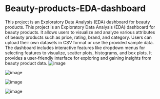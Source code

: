 # Beauty-products-EDA-dashboard
This project is an Exploratory Data Analysis (EDA) dashboard for beauty products. 
This project is an Exploratory Data Analysis (EDA) dashboard for beauty products. It allows users to visualize and analyze various attributes of beauty products such as price, rating, brand, and category. Users can upload their own datasets in CSV format or use the provided sample data. The dashboard includes interactive features like dropdown menus for selecting features to visualize, scatter plots, histograms, and box plots. It provides a user-friendly interface for exploring and gaining insights from beauty product data.
![image](https://github.com/twinklearya/Beauty-products-EDA-dashboard/assets/157948221/7d8fb7dc-a63c-4d25-8e65-f7bcc3dcfb4b)

![image](https://github.com/twinklearya/Beauty-products-EDA-dashboard/assets/157948221/3362dbec-fd4f-46cf-8abb-ba24a768a8de)

![image](https://github.com/twinklearya/Beauty-products-EDA-dashboard/assets/157948221/b2c91d16-1936-40d3-84e4-a80e5e1ff4ed)

![image](https://github.com/twinklearya/Beauty-products-EDA-dashboard/assets/157948221/5cd34b49-c8bb-462a-ba81-7e52be96a9ff)







